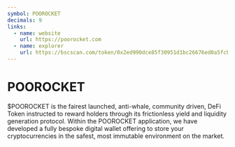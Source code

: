 ```yaml
---
symbol: POOROCKET
decimals: 9
links:
  - name: website
    url: https://poorocket.com
  - name: explorer
    url: https://bscscan.com/token/0x2ed990dce85f30951d1bc26676ed0a5fcbdc12d2
---
```


# POOROCKET

$POOROCKET is the fairest launched, anti-whale, community driven, DeFi Token instructed to reward holders through its frictionless yield and liquidity generation protocol. Within the POOROCKET application, we have developed a fully bespoke digital wallet offering to store your cryptocurrencies in the safest, most immutable environment on the market.

